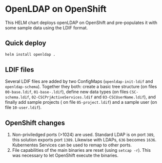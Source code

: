 # OpenLDAP on OpenShift

This HELM chart deploys openLDAP on OpenShift and pre-populates it with some sample data using the LDIF format.

## Quick deploy

```sh
helm install openldap .
```

## LDIF files

Several LDIF files are added by two ConfigMaps (`openldap-init-ldif` and `openldap-schema`). Together they both: create a basic tree structure (on files `00-base.ldif`, `01-base-.ldif`), define new data types (on files `CSC-schema.ldif`, `02-CSCPrjActiveServices.ldif` and `03-CSCUserName.ldif`), and finally add sample projects ( on file `05-project.ldif`) and a sample user (on file `10-user.ldif`).

## OpenShift changes

1. Non-priviledged ports (>1024) are used. Standard LDAP is on port `389`, this solution exports port `1389`. Likewise with LDAPs, `636` becomes `1636`. Kubernentes Services can be used to remap to other ports.
1. File capabilities of the main binaries are reset (using `setcap -r`). This was necessary to let OpenShift execute the binaries.
